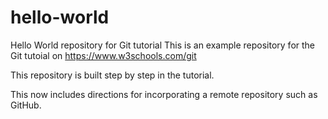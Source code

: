 # hello-world
Hello World repository for Git tutorial
This is an example repository for the Git tutoial on https://www.w3schools.com/git

This repository is built step by step in the tutorial.

This now includes directions for incorporating a remote repository such as GitHub.
